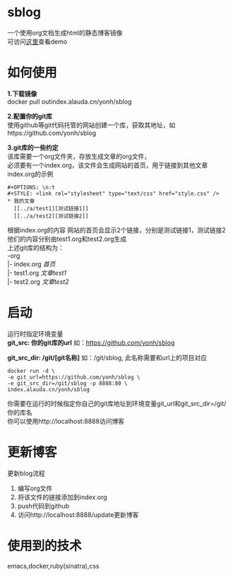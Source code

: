 # sblog
一个使用org文档生成html的静态博客镜像  
可访问[这里](http://sb-yonh.alaudacn.me/)查看demo  
# 如何使用
**1.下载镜像**  
docker pull outindex.alauda.cn/yonh/sblog

**2.配置你的git库**  
使用github等git代码托管的网站创建一个库，获取其地址，如https://github.com/yonh/sblog    

**3.git库的一些约定**  
该库需要一个org文件夹，存放生成文章的org文件，  
必须要有一个index.org，该文件会生成网站的首页，用于链接到其他文章  
index.org的示例  

    #+OPTIONS: \n:t
    #+STYLE: <link rel="stylesheet" type="text/css" href="style.css" />
    * 我的文章
      [[../a/test1][测试链接1]]
      [[../a/test2][测试链接2]]
 根据index.org的内容
 网站的首页会显示2个链接，分别是测试链接1，测试链接2   
 他们的内容分别由test1.org和test2.org生成  
 上述git库的结构为：  
 -org     
 |- index.org  *首页*   
 |- test1.org  *文章test1*  
 |- test2.org  *文章test2*
 
# 启动
运行时指定环境变量  
**git_src: 你的git库的url** 如：https://github.com/yonh/sblog  

**git_src_dir: /git/[git名称]** 如：/git/sblog, 此名称需要和url上的项目对应  

	docker run -d \
  	-e git_url=https://github.com/yonh/sblog \
  	-e git_src_dir=/git/sblog -p 8888:80 \
  	index.alauda.cn/yonh/sblog
你需要在运行的时候指定你自己的git库地址到环境变量git_url和git_src_dir=/git/你的库名  
你可以使用http://localhost:8888访问博客  
# 更新博客
更新blog流程
1. 编写org文件
2. 将该文件的链接添加到index.org
3. push代码到github
4. 访问http://localhost:8888/update更新博客
# 使用到的技术
emacs,docker,ruby(sinatra),css

